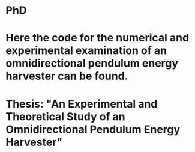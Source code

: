 # PhD
# Here the code for the numerical and experimental examination of an omnidirectional pendulum energy harvester can be found.
# Thesis: "An Experimental and Theoretical Study of an Omnidirectional Pendulum Energy Harvester"
